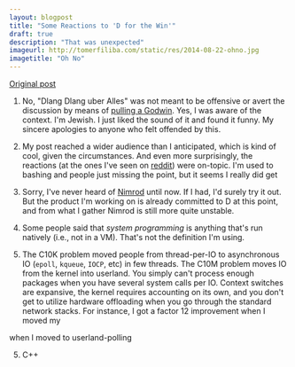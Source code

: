 ```yaml
---
layout: blogpost
title: "Some Reactions to 'D for the Win'"
draft: true
description: "That was unexpected"
imageurl: http://tomerfiliba.com/static/res/2014-08-22-ohno.jpg
imagetitle: "Oh No"
---
```


[Original post](http://tomerfiliba.com/blog/dlang/)

1. No, "Dlang Dlang uber Alles" was not meant to be offensive or avert the discussion by means of 
[pulling a Godwin](http://en.wikipedia.org/wiki/Godwin's_law). Yes, I was aware of the context.
I'm Jewish. I just liked the sound of it and found it funny. My sincere apologies to anyone who
felt offended by this.

2. My post reached a wider audience than I anticipated, which is kind of cool, given the circumstances.
And even more surprisingly, the reactions (at the ones I've seen on 
[reddit](http://www.reddit.com/r/programming/comments/2e49tm/d_for_the_win/)) were on-topic.
I'm used to bashing and people just missing the point, but it seems I really did get 

3. Sorry, I've never heard of [Nimrod](http://nimrod-lang.org/) until now. If I had, I'd surely 
try it out. But the product I'm working on is already committed to D at this point, and from what
I gather Nimrod is still more quite unstable. 

4. Some people said that *system programming* is anything that's run natively (i.e., not in a VM).
That's not the definition I'm using. 

5. The C10K problem moved people from thread-per-IO to asynchronous IO (`epoll`, `kqueue`, `IOCP`, etc)
  in few threads. The C10M problem moves IO from the kernel into userland. You simply can't process enough
  packages when you have several system calls per IO. Context switches are expansive, the kernel requires
  accounting on its own, and you don't get to utilize hardware offloading when you go through the standard 
  network stacks. For instance, I got a factor 12 improvement when I moved my 



when I moved to userland-polling 

5. C++














